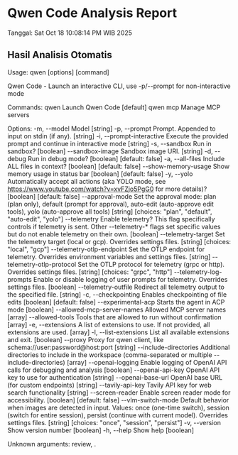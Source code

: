 # Qwen Code Analysis Report
Tanggal: Sat Oct 18 10:08:14 PM WIB 2025

## Hasil Analisis Otomatis

Usage: qwen [options] [command]

Qwen Code - Launch an interactive CLI, use -p/--prompt for non-interactive mode

Commands:
  qwen      Launch Qwen Code  [default]
  qwen mcp  Manage MCP servers

Options:
  -m, --model                     Model  [string]
  -p, --prompt                    Prompt. Appended to input on stdin (if any).  [string]
  -i, --prompt-interactive        Execute the provided prompt and continue in interactive mode  [string]
  -s, --sandbox                   Run in sandbox?  [boolean]
      --sandbox-image             Sandbox image URI.  [string]
  -d, --debug                     Run in debug mode?  [boolean] [default: false]
  -a, --all-files                 Include ALL files in context?  [boolean] [default: false]
      --show-memory-usage         Show memory usage in status bar  [boolean] [default: false]
  -y, --yolo                      Automatically accept all actions (aka YOLO mode, see https://www.youtube.com/watch?v=xvFZjo5PgG0 for more details)?  [boolean] [default: false]
      --approval-mode             Set the approval mode: plan (plan only), default (prompt for approval), auto-edit (auto-approve edit tools), yolo (auto-approve all tools)  [string] [choices: "plan", "default", "auto-edit", "yolo"]
      --telemetry                 Enable telemetry? This flag specifically controls if telemetry is sent. Other --telemetry-* flags set specific values but do not enable telemetry on their own.  [boolean]
      --telemetry-target          Set the telemetry target (local or gcp). Overrides settings files.  [string] [choices: "local", "gcp"]
      --telemetry-otlp-endpoint   Set the OTLP endpoint for telemetry. Overrides environment variables and settings files.  [string]
      --telemetry-otlp-protocol   Set the OTLP protocol for telemetry (grpc or http). Overrides settings files.  [string] [choices: "grpc", "http"]
      --telemetry-log-prompts     Enable or disable logging of user prompts for telemetry. Overrides settings files.  [boolean]
      --telemetry-outfile         Redirect all telemetry output to the specified file.  [string]
  -c, --checkpointing             Enables checkpointing of file edits  [boolean] [default: false]
      --experimental-acp          Starts the agent in ACP mode  [boolean]
      --allowed-mcp-server-names  Allowed MCP server names  [array]
      --allowed-tools             Tools that are allowed to run without confirmation  [array]
  -e, --extensions                A list of extensions to use. If not provided, all extensions are used.  [array]
  -l, --list-extensions           List all available extensions and exit.  [boolean]
      --proxy                     Proxy for qwen client, like schema://user:password@host:port  [string]
      --include-directories       Additional directories to include in the workspace (comma-separated or multiple --include-directories)  [array]
      --openai-logging            Enable logging of OpenAI API calls for debugging and analysis  [boolean]
      --openai-api-key            OpenAI API key to use for authentication  [string]
      --openai-base-url           OpenAI base URL (for custom endpoints)  [string]
      --tavily-api-key            Tavily API key for web search functionality  [string]
      --screen-reader             Enable screen reader mode for accessibility.  [boolean] [default: false]
      --vlm-switch-mode           Default behavior when images are detected in input. Values: once (one-time switch), session (switch for entire session), persist (continue with current model). Overrides settings files.  [string] [choices: "once", "session", "persist"]
  -v, --version                   Show version number  [boolean]
  -h, --help                      Show help  [boolean]

Unknown arguments: review, .

